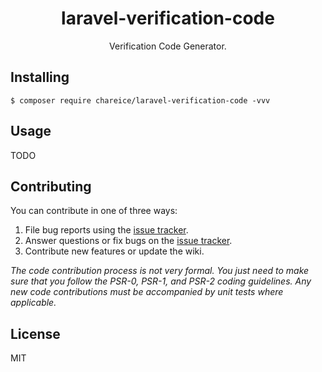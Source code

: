 <h1 align="center"> laravel-verification-code </h1>

<p align="center"> Verification Code Generator.</p>


## Installing

```shell
$ composer require chareice/laravel-verification-code -vvv
```

## Usage

TODO

## Contributing

You can contribute in one of three ways:

1. File bug reports using the [issue tracker](https://github.com/chareice/laravel-verification-code/issues).
2. Answer questions or fix bugs on the [issue tracker](https://github.com/chareice/laravel-verification-code/issues).
3. Contribute new features or update the wiki.

_The code contribution process is not very formal. You just need to make sure that you follow the PSR-0, PSR-1, and PSR-2 coding guidelines. Any new code contributions must be accompanied by unit tests where applicable._

## License

MIT